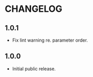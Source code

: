 # CHANGELOG

## 1.0.1
  - Fix lint warning re. parameter order.

## 1.0.0
  - Initial public release.

